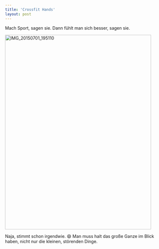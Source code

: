 ```yaml
---
title: 'Crossfit Hands'
layout: post
---
```

Mach Sport, sagen sie. Dann fühlt man sich besser, sagen sie.

<a href="https://www.flickr.com/photos/cringe/18709529433" title="IMG_20150701_195110 by Carsten Ringe, on Flickr"><img src="https://c2.staticflickr.com/4/3677/18709529433_81b0449060_z.jpg" width="480" height="640" alt="IMG_20150701_195110"></a>

Naja, stimmt schon irgendwie. :smile: Man muss halt das große Ganze im Blick haben, nicht nur die kleinen, störenden Dinge.
